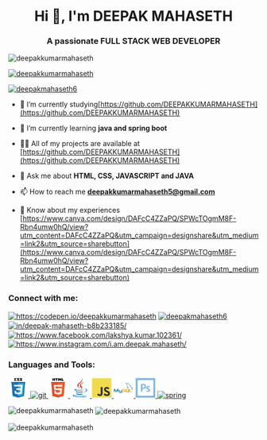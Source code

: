 <h1 align="center">Hi 👋, I'm DEEPAK MAHASETH</h1>
<h3 align="center">A passionate FULL STACK WEB DEVELOPER</h3>

<p align="left"> <img src="https://komarev.com/ghpvc/?username=deepakkumarmahaseth&label=Profile%20views&color=0e75b6&style=flat" alt="deepakkumarmahaseth" /> </p>

<p align="left"> <a href="https://github.com/ryo-ma/github-profile-trophy"><img src="https://github-profile-trophy.vercel.app/?username=deepakkumarmahaseth" alt="deepakkumarmahaseth" /></a> </p>

<p align="left"> <a href="https://twitter.com/deepakmahaseth6" target="blank"><img src="https://img.shields.io/twitter/follow/deepakmahaseth6?logo=twitter&style=for-the-badge" alt="deepakmahaseth6" /></a> </p>

- 🔭 I’m currently studying[https://github.com/DEEPAKKUMARMAHASETH](https://github.com/DEEPAKKUMARMAHASETH)

- 🌱 I’m currently learning **java and spring boot**

- 👨‍💻 All of my projects are available at [https://github.com/DEEPAKKUMARMAHASETH](https://github.com/DEEPAKKUMARMAHASETH)

- 💬 Ask me about **HTML, CSS, JAVASCRIPT and JAVA**

- 📫 How to reach me **deepakkumarmahaseth5@gmail.com**

- 📄 Know about my experiences [https://www.canva.com/design/DAFcC4ZZaPQ/SPWcTOgmM8F-Rbn4umw0hQ/view?utm_content=DAFcC4ZZaPQ&utm_campaign=designshare&utm_medium=link2&utm_source=sharebutton](https://www.canva.com/design/DAFcC4ZZaPQ/SPWcTOgmM8F-Rbn4umw0hQ/view?utm_content=DAFcC4ZZaPQ&utm_campaign=designshare&utm_medium=link2&utm_source=sharebutton)

<h3 align="left">Connect with me:</h3>
<p align="left">
<a href="https://codepen.io/https://codepen.io/deepakkumarmahaseth" target="blank"><img align="center" src="https://raw.githubusercontent.com/rahuldkjain/github-profile-readme-generator/master/src/images/icons/Social/codepen.svg" alt="https://codepen.io/deepakkumarmahaseth" height="30" width="40" /></a>
<a href="https://twitter.com/deepakmahaseth6" target="blank"><img align="center" src="https://raw.githubusercontent.com/rahuldkjain/github-profile-readme-generator/master/src/images/icons/Social/twitter.svg" alt="deepakmahaseth6" height="30" width="40" /></a>
<a href="https://linkedin.com/in/in/deepak-mahaseth-b8b233185/" target="blank"><img align="center" src="https://raw.githubusercontent.com/rahuldkjain/github-profile-readme-generator/master/src/images/icons/Social/linked-in-alt.svg" alt="in/deepak-mahaseth-b8b233185/" height="30" width="40" /></a>
<a href="https://fb.com/https://www.facebook.com/lakshya.kumar.102361/" target="blank"><img align="center" src="https://raw.githubusercontent.com/rahuldkjain/github-profile-readme-generator/master/src/images/icons/Social/facebook.svg" alt="https://www.facebook.com/lakshya.kumar.102361/" height="30" width="40" /></a>
<a href="https://instagram.com/https://www.instagram.com/i.am.deepak.mahaseth/" target="blank"><img align="center" src="https://raw.githubusercontent.com/rahuldkjain/github-profile-readme-generator/master/src/images/icons/Social/instagram.svg" alt="https://www.instagram.com/i.am.deepak.mahaseth/" height="30" width="40" /></a>
</p>

<h3 align="left">Languages and Tools:</h3>
<p align="left"> <a href="https://www.w3schools.com/css/" target="_blank" rel="noreferrer"> <img src="https://raw.githubusercontent.com/devicons/devicon/master/icons/css3/css3-original-wordmark.svg" alt="css3" width="40" height="40"/> </a> <a href="https://git-scm.com/" target="_blank" rel="noreferrer"> <img src="https://www.vectorlogo.zone/logos/git-scm/git-scm-icon.svg" alt="git" width="40" height="40"/> </a> <a href="https://www.w3.org/html/" target="_blank" rel="noreferrer"> <img src="https://raw.githubusercontent.com/devicons/devicon/master/icons/html5/html5-original-wordmark.svg" alt="html5" width="40" height="40"/> </a> <a href="https://www.java.com" target="_blank" rel="noreferrer"> <img src="https://raw.githubusercontent.com/devicons/devicon/master/icons/java/java-original.svg" alt="java" width="40" height="40"/> </a> <a href="https://developer.mozilla.org/en-US/docs/Web/JavaScript" target="_blank" rel="noreferrer"> <img src="https://raw.githubusercontent.com/devicons/devicon/master/icons/javascript/javascript-original.svg" alt="javascript" width="40" height="40"/> </a> <a href="https://www.mysql.com/" target="_blank" rel="noreferrer"> <img src="https://raw.githubusercontent.com/devicons/devicon/master/icons/mysql/mysql-original-wordmark.svg" alt="mysql" width="40" height="40"/> </a> <a href="https://www.photoshop.com/en" target="_blank" rel="noreferrer"> <img src="https://raw.githubusercontent.com/devicons/devicon/master/icons/photoshop/photoshop-line.svg" alt="photoshop" width="40" height="40"/> </a> <a href="https://spring.io/" target="_blank" rel="noreferrer"> <img src="https://www.vectorlogo.zone/logos/springio/springio-icon.svg" alt="spring" width="40" height="40"/> </a> </p>

<p><img align="left" src="https://github-readme-stats.vercel.app/api/top-langs?username=deepakkumarmahaseth&show_icons=true&locale=en&layout=compact" alt="deepakkumarmahaseth" /></p>

<p>&nbsp;<img align="center" src="https://github-readme-stats.vercel.app/api?username=deepakkumarmahaseth&show_icons=true&locale=en" alt="deepakkumarmahaseth" /></p>

<p><img align="center" src="https://github-readme-streak-stats.herokuapp.com/?user=deepakkumarmahaseth&" alt="deepakkumarmahaseth" /></p>
